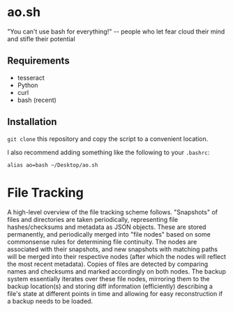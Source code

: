 # ao.sh

"You can't use bash for everything!" -- people who let fear cloud their mind and stifle their potential

## Requirements

- tesseract
- Python
- curl
- bash (recent)

## Installation

`git clone` this repository and copy the script to a convenient location.

I also recommend adding something like the following to your `.bashrc`:
```
alias ao=bash ~/Desktop/ao.sh
```

# File Tracking

A high-level overview of the file tracking scheme follows. "Snapshots" of files and directories are taken periodically, representing file hashes/checksums and metadata as JSON objects. These are stored permanently, and periodically merged into "file nodes" based on some commonsense rules for determining file continuity. The nodes are associated with their snapshots, and new snapshots with matching paths will be merged into their respective nodes (after which the nodes will reflect the most recent metadata). Copies of files are detected by comparing names and checksums and marked accordingly on both nodes. The backup system essentially iterates over these file nodes, mirroring them to the backup location(s) and storing diff information (efficiently) describing a file's state at different points in time and allowing for easy reconstruction if a backup needs to be loaded.
